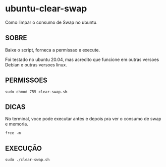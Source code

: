 # ubuntu-clear-swap
Como limpar o consumo de Swap no ubuntu.


## SOBRE

Baixe o script, forneca a permissao e execute.

Foi testado no ubuntu 20.04, mas acredito que funcione em outras versoes Debian e outras versoes linux.


## PERMISSOES

``` 
sudo chmod 755 clear-swap.sh 
``` 


## DICAS

No terminal, voce pode executar antes e depois pra ver o consumo de swap e memoria.
```
free -m
```


## EXECUÇÃO

```
sudo ./clear-swap.sh 
```
